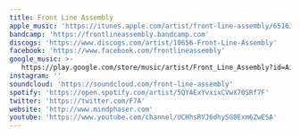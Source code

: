 ```yaml
---
title: Front Line Assembly
apple_music: 'https://itunes.apple.com/artist/front-line-assembly/6516319'
bandcamp: 'https://frontlineassembly.bandcamp.com'
discogs: 'https://www.discogs.com/artist/10656-Front-Line-Assembly'
facebook: 'https://www.facebook.com/frontlineassembly'
google_music: >-
   https://play.google.com/store/music/artist/Front_Line_Assembly?id=Aizgtplesb5jtfqx3bdzqcyzqgq
instagram: ''
soundcloud: 'https://soundcloud.com/front-line-assembly'
spotify: 'https://open.spotify.com/artist/5QYAExYvxixCVwX70SRf7F'
twitter: 'https://twitter.com/F7A'
website: 'http://www.mindphaser.com'
youtube: 'https://www.youtube.com/channel/UCHhsRVJ6dhySG0Exm6ZwESA'
---
```

